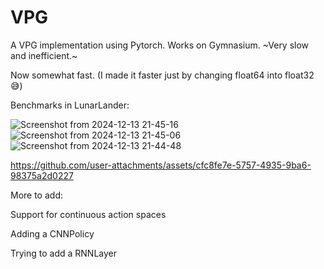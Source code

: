# VPG
A VPG implementation using Pytorch. Works on Gymnasium. ~Very slow and inefficient.~

Now somewhat fast. (I made it faster just by changing float64 into float32 😅)

Benchmarks in LunarLander:

![Screenshot from 2024-12-13 21-45-16](https://github.com/user-attachments/assets/b6d672df-5eaf-4754-a094-9eaa0ddef1ab)
![Screenshot from 2024-12-13 21-45-06](https://github.com/user-attachments/assets/9e6daa7c-6420-414e-9f8f-b5cab776438e)
![Screenshot from 2024-12-13 21-44-48](https://github.com/user-attachments/assets/b159f41d-b357-4003-b8db-434454e91e8b)


https://github.com/user-attachments/assets/cfc8fe7e-5757-4935-9ba6-98375a2d0227


More to add:

Support for continuous action spaces

Adding a CNNPolicy

Trying to add a RNNLayer
